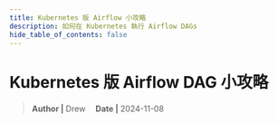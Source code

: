 ```yaml
---
title: Kubernetes 版 Airflow 小攻略
description: 如何在 Kubernetes 執行 Airflow DAGs
hide_table_of_contents: false
---
```


# Kubernetes 版 Airflow DAG 小攻略
> **Author |** Drew　
> **Date |** 2024-11-08